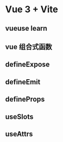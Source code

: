 # Vue 3 + Vite

## vueuse learn

## vue 组合式函数

## defineExpose

## defineEmit

## defineProps

## useSlots

## useAttrs
